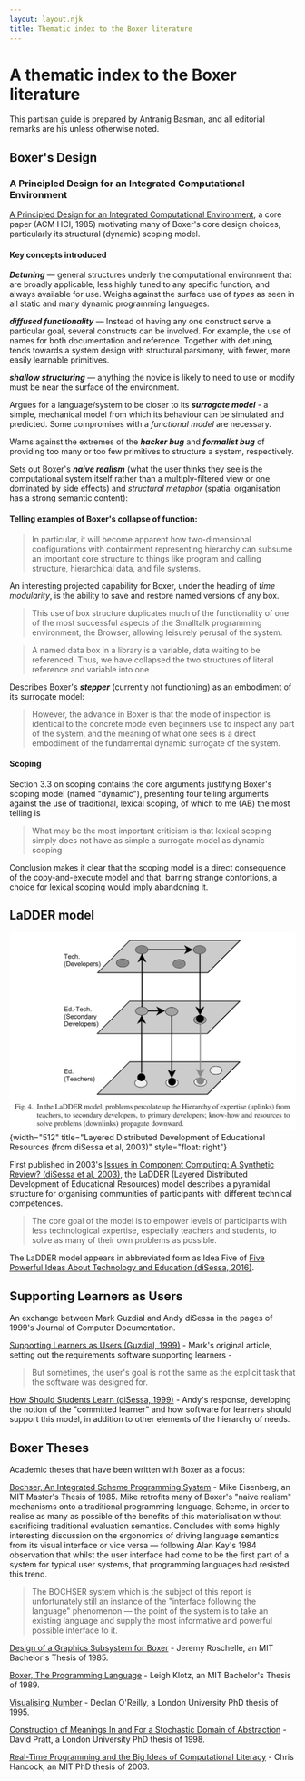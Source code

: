 ```yaml
---
layout: layout.njk
title: Thematic index to the Boxer literature
---
```


# A thematic index to the Boxer literature

This partisan guide is prepared by Antranig Basman, and all editorial remarks are his unless otherwise noted.

## Boxer's Design

### A Principled Design for an Integrated Computational Environment

[A Principled Design for an Integrated Computational Environment](<../papers/A Principled Design for an Integrated Computational Environment - ACM HCI (diSessa, 1985).pdf>),
a core paper (ACM HCI, 1985) motivating many of Boxer's core design choices, particularly its structural (dynamic) scoping model.

#### Key concepts introduced

***Detuning*** &mdash; general structures underly the computational environment that are broadly applicable, less highly tuned
to any specific function, and always available for use. Weighs against the surface use of *types* as seen in all
static and many dynamic programming languages.

***diffused functionality*** &mdash; Instead of having any one construct serve a particular goal, several constructs can be involved.
For example, the use of names for both documentation and reference. Together with detuning, tends towards a system design with
structural parsimony, with fewer, more easily learnable primitives.

***shallow structuring*** &mdash; anything the novice is likely to need to use or modify must be near the surface of the environment.

Argues for a language/system to be closer to its ***surrogate model*** - a simple, mechanical model from which its behaviour
can be simulated and predicted. Some compromises with a *functional model* are necessary.

Warns against the extremes of the ***hacker bug*** and ***formalist bug*** of providing too many or too few primitives to structure
a system, respectively.

Sets out Boxer's ***naive realism*** (what the user thinks they see is the computational system itself rather than a
multiply-filtered view or one dominated by side effects) and *structural metaphor* (spatial organisation has a strong
semantic content):

#### Telling examples of Boxer's collapse of function:

> In particular, it will become apparent how two-dimensional configurations with
containment representing hierarchy can subsume an important core structure
to things like program and calling structure, hierarchical data, and file
systems.

An interesting projected capability for Boxer, under the heading of *time modularity*, is the ability to save and
restore named versions of any box.

> This use of box structure duplicates much of the functionality of one of the
most successful aspects of the Smalltalk programming environment, the
Browser, allowing leisurely perusal of the system.

> A named data box in a library is a variable, data waiting to be referenced.
Thus, we have collapsed the two structures of literal reference and variable
into one

Describes Boxer's ***stepper*** (currently not functioning) as an embodiment of its surrogate model:

> However, the advance in Boxer is that the mode of inspection is identical to the concrete mode even beginners use to inspect any
part of the system, and the meaning of what one sees is a direct embodiment of
the fundamental dynamic surrogate of the system.

#### Scoping

Section 3.3 on scoping contains the core arguments justifying Boxer's scoping model (named "dynamic"), presenting four telling arguments against
the use of traditional, lexical scoping, of which to me (AB) the most telling is

> What may be the most important criticism is that lexical scoping simply
does not have as simple a surrogate model as dynamic scoping

Conclusion makes it clear that the scoping model is a direct consequence of the copy-and-execute model and that, barring
strange contortions, a choice for lexical scoping would imply abandoning it.



## LaDDER model

![Ladder](../images/LaDDER.jpg){width="512" title="Layered Distributed Development of Educational Resources (from diSessa et al, 2003)" style="float: right"}

First published in 2003's [Issues in Component Computing: A Synthetic Review? (diSessa et al, 2003)](<../papers/Issues in Component Computing, A Synthetic Review - ILE (diSessa, Azevedo, Parnafes, 2003).pdf>),
the LaDDER (Layered Distributed Development of Educational Resources) model describes a pyramidal structure
for organising communities of participants with different technical competences. 

> The core goal of the model is to empower levels of participants with less technological expertise, 
especially teachers and students, to solve as many of their own problems as possible.

The LaDDER model appears in abbreviated form as Idea Five of [Five Powerful Ideas About Technology and Education (diSessa, 2016)](<../papers/Five Powerful Ideas About Technology and Education (diSessa, 2016).pdf>).

## Supporting Learners as Users

An exchange between Mark Guzdial and Andy diSessa in the pages of 1999's Journal of Computer Documentation.

[Supporting Learners as Users (Guzdial, 1999)](<../papers/Supporting Learners as Users - JCD (Guzdial, 1999).pdf>) - Mark's original article,
setting out the requirements software supporting learners - 

> But sometimes, the user's goal is not the same as the explicit task that the
software was designed for.

[How Should Students Learn (diSessa, 1999)](<../papers/How Should Students Learn - JCD (diSessa, 1999).pdf>) - Andy's response,
developing the notion of the "committed learner" and how software for learners should support this model, in addition
to other elements of the hierarchy of needs.

## Boxer Theses

Academic theses that have been written with Boxer as a focus:

[Bochser, An Integrated Scheme Programming System](<../theses/Bochser, An Integrated Scheme Programming System (Eisenberg, MIT MSc, 1985).pdf>) -
Mike Eisenberg, an MIT Master's Thesis of 1985. Mike retrofits many of Boxer's "naive realism" mechanisms onto a traditional
programming language, Scheme, in order to realise as many as possible of the benefits of this materialisation without
sacrificing traditional evaluation semantics. Concludes with some highly interesting discussion on the ergonomics of
driving language semantics from its visual interface or vice versa &mdash; following Alan Kay's 1984 observation that whilst
the user interface had come to be the first part of a system for typical user systems, that programming languages
had resisted this trend.

> The BOCHSER system which is the subject of this report is unfortunately still an instance of
the "interface following the language" phenomenon &mdash; the point of the system is to take an existing
language and supply the most informative and powerful possible interface to it. 

[Design of a Graphics Subsystem for Boxer](<../theses/Design of a Graphics Subsystem for Boxer (Roschelle, MIT BSc, 1985).pdf>) -
Jeremy Roschelle, an MIT Bachelor's Thesis of 1985.


[Boxer, The Programming Language](<../theses/Boxer, The Programming Language (Klotz, MIT BSc, 1989).pdf>) - Leigh Klotz, an MIT Bachelor's
Thesis of 1989.

[Visualising Number](<../theses/Visualising Number (Declan O'Reilly, London PhD, 1995).pdf>) - Declan O'Reilly, a London
University PhD thesis of 1995.

[Construction of Meanings In and For a Stochastic Domain of Abstraction](<../theses/Construction of Meanings In and For a Stochastic Domain of Abstraction (Pratt, London PhD, 1998).pdf>) - David
Pratt, a London University PhD thesis of 1998.

[Real-Time Programming and the Big Ideas of Computational Literacy](<../theses/Real-Time Programming and the Big Ideas of Computational Literacy (Hancock, MIT PhD, 2003).pdf>) -
Chris Hancock, an MIT PhD thesis of 2003.
